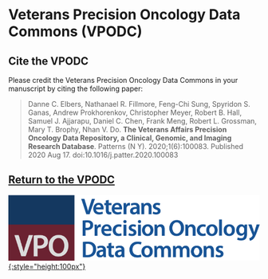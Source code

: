 # Veterans Precision Oncology Data Commons (VPODC)

## Cite the VPODC

Please credit the Veterans Precision Oncology Data Commons in your manuscript by citing the following paper:

> Danne C. Elbers, Nathanael R. Fillmore, Feng-Chi Sung, Spyridon S. Ganas, Andrew Prokhorenkov, Christopher Meyer, Robert B. Hall, Samuel J. Ajjarapu, Daniel C. Chen, Frank Meng, Robert L. Grossman, Mary T. Brophy, Nhan V. Do. **The Veterans Affairs Precision Oncology Data Repository, a Clinical, Genomic, and Imaging Research Database**. Patterns (N Y). 2020;1(6):100083. Published 2020 Aug 17. doi:10.1016/j.patter.2020.100083

## [Return to the VPODC][VPODC Platform]

[![VPODC Logo][img VPODC logo]{:style="height:100px"}][VPODC Platform]

<!-- Links and Images -->
[VPODC Platform]: https://vpodc.data-commons.org/
[Gen3.org]: https://gen3.org/
[img VPODC logo]: ./img/vpodc-logo.png
[img Gen3 logo]: ./img/gen3blue.png
[doi link]: https://doi.org/10.1016/j.patter.2020.100083
<!-- 

[pmid link]: 
[pmcid link]: 
-->